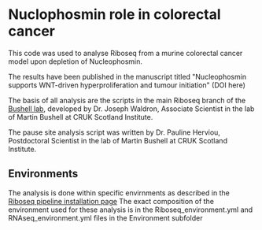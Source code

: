 # Nuclophosmin role in colorectal cancer
This code was used to analyse Riboseq from a murine colorectal cancer model upon depletion of Nucleophosmin.

The results have been published in the manuscript titled "Nucleophosmin supports WNT-driven hyperproliferation and tumour initiation" (DOI here)

The basis of all analysis are the scripts in the main Riboseq branch of the [Bushell lab](https://github.com/Bushell-lab/Ribo-seq), developed by Dr. Joseph Waldron, Associate Scientist in the lab of Martin Bushell at CRUK Scotland Institute.

The pause site analysis script was written by Dr. Pauline Herviou, Postdoctoral Scientist in the lab of Martin Bushell at CRUK Scotland Institute.

## Environments
The analysis is done within specific envirnments as described in the [Riboseq pipeline installation page](https://github.com/Bushell-lab/Ribo-seq/tree/main/Installation)
The exact composition of the environment used for these analysis is in the Riboseq_environment.yml and RNAseq_environment.yml files in the Environment subfolder
